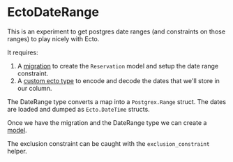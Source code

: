 # EctoDateRange

This is an experiment to get postgres date ranges (and constraints on those ranges) to play nicely with Ecto.

It requires:

1) A [migration](https://github.com/keathley/ecto_date_range/blob/master/priv/repo/migrations/20160907213401_create_reservations.exs) to create the `Reservation` model and setup the date range constraint.
2) A [custom ecto type](https://github.com/keathley/ecto_date_range/blob/master/lib/ecto_date_range/date_range.ex) to encode and decode the dates that we'll store in our column.

The DateRange type converts a map into a `Postgrex.Range` struct. The dates are loaded and dumped as `Ecto.DateTime` structs.

Once we have the migration and the DateRange type we can create a  [model](https://github.com/keathley/ecto_date_range/blob/master/lib/ecto_date_range/reservation.ex).

The exclusion constraint can be caught with the `exclusion_constraint` helper.
